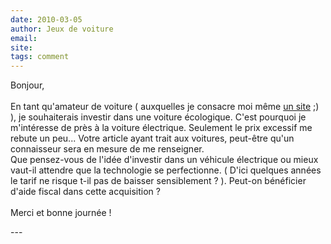 ```yaml
---
date: 2010-03-05
author: Jeux de voiture
email: 
site: 
tags: comment
---
```


<p>Bonjour,<br />
<br />
En tant qu'amateur de voiture ( auxquelles je consacre moi même <a href="http://www.jeux-voiture-moto.com" rel="nofollow">un site</a> ;) ), je souhaiterais investir dans une voiture écologique. C'est pourquoi je m'intéresse de près à la voiture électrique. Seulement le prix excessif me rebute un peu... Votre article ayant trait aux voitures, peut-être qu'un connaisseur sera en mesure de me renseigner. <br />
Que pensez-vous de l'idée d'investir dans un véhicule électrique ou mieux vaut-il attendre que la technologie se perfectionne. ( D'ici quelques années le tarif ne risque t-il pas de baisser sensiblement ? ). Peut-on bénéficier d'aide fiscal dans cette acquisition ?<br />
<br />
Merci et bonne journée !</p>
---